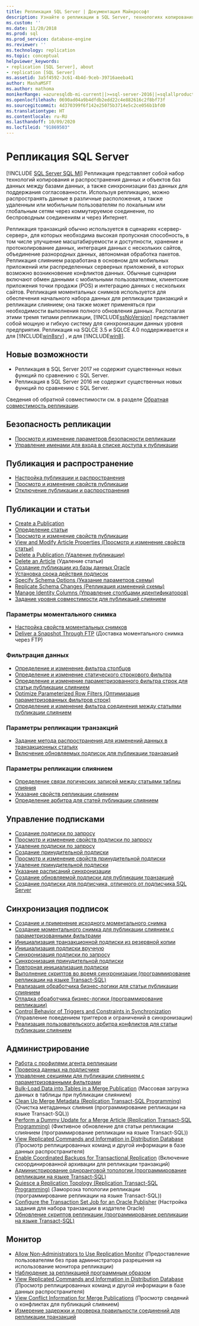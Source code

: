 ```yaml
---
title: Репликация SQL Server | Документация Майкрософт
description: Узнайте о репликации в SQL Server, технологиях копирования и распространения данных и объектов баз данных между базами данных, а также о синхронизации между базами данных.
ms.custom: ''
ms.date: 11/20/2018
ms.prod: sql
ms.prod_service: database-engine
ms.reviewer: ''
ms.technology: replication
ms.topic: conceptual
helpviewer_keywords:
- replication [SQL Server], about
- replication [SQL Server]
ms.assetid: 3a5f4592-3c61-4b4d-9ceb-39716aeeba41
author: MashaMSFT
ms.author: mathoma
monikerRange: =azuresqldb-mi-current||>=sql-server-2016||=sqlallproducts-allversions
ms.openlocfilehash: 0690ad04a9b4dfdb2edd22c4e882616c2f8bf73f
ms.sourcegitcommit: 4d370399f6f142e25075b3714e5c2ce056b1bfd0
ms.translationtype: HT
ms.contentlocale: ru-RU
ms.lasthandoff: 10/09/2020
ms.locfileid: "91869503"
---
```

# <a name="sql-server-replication"></a>Репликация SQL Server
[!INCLUDE [SQL Server SQL MI](../../includes/applies-to-version/sql-asdbmi.md)]
  Репликация представляет собой набор технологий копирования и распространения данных и объектов баз данных между базами данных, а также синхронизации баз данных для поддержания согласованности. Используя репликацию, можно распространять данные в различные расположения, а также удаленным или мобильным пользователям по локальным или глобальным сетям через коммутируемое соединение, по беспроводным соединениям и через Интернет.  
  
 Репликация транзакций обычно используется в сценариях «сервер-сервер», для которых необходима высокая пропускная способность, в том числе улучшение масштабируемости и доступности, хранение и протоколирование данных, интеграция данных с нескольких сайтов, объединение разнородных данных, автономная обработка пакетов. Репликация слиянием разработана в основном для мобильных приложений или распределенных серверных приложений, в которых возможно возникновение конфликтов данных. Обычные сценарии включают обмен данными с мобильными пользователями, клиентские приложения точки продажи (POS) и интеграцию данных с нескольких сайтов. Репликация моментальных снимков используется для обеспечения начального набора данных для репликации транзакций и репликации слиянием; она также может применяться при необходимости выполнения полного обновления данных. Располагая этими тремя типами репликации, [!INCLUDE[ssNoVersion](../../includes/ssnoversion-md.md)] представляет собой мощную и гибкую систему для синхронизации данных уровня предприятия. Репликация на SQLCE 3.5 и SQLCE 4.0 поддерживается и для [!INCLUDE[win8srv](../../includes/win8srv-md.md)] , и для [!INCLUDE[win8](../../includes/win8-md.md)].  


## <a name="whats-new"></a>Новые возможности 
- Репликация в SQL Server 2017 не содержит существенных новых функций по сравнению с SQL Server. 
- Репликация в SQL Server 2016 не содержит существенных новых функций по сравнению с SQL Server. 

Сведения об обратной совместимости см. в разделе [Обратная совместимость репликации](replication-backward-compatibility.md). 


 ## <a name="replication-security"></a>Безопасность репликации
  
-   [Просмотр и изменение параметров безопасности репликации](security/view-and-modify-replication-security-settings.md)  
-   [Управление именами для входа в списке доступа к публикации](security/manage-logins-in-the-publication-access-list.md)  
  
## <a name="publishing-and-distribution"></a>Публикация и распространение  
  
-   [Настройка публикации и распространения](configure-publishing-and-distribution.md)   
-   [Просмотр и изменение свойств публикации](publish/view-and-modify-publication-properties.md)   
-   [Отключение публикации и распространения](disable-publishing-and-distribution.md)  
  
## <a name="publications-and-articles"></a>Публикации и статьи 
  
-   [Create a Publication](publish/create-a-publication.md)    
-   [Определение статьи](publish/define-an-article.md)   
-   [Просмотр и изменение свойств публикации](publish/view-and-modify-publication-properties.md)   
-   [View and Modify Article Properties (Просмотр и изменение свойств статьи)](publish/view-and-modify-article-properties.md)    
-   [Delete a Publication (Удаление публикации)](publish/delete-a-publication.md)   
-   [Delete an Article](publish/delete-an-article.md) (Удаление статьи)    
-   [Создание публикации из базы данных Oracle](publish/create-a-publication-from-an-oracle-database.md)   
-   [Установка срока действия подписок](publish/set-the-expiration-period-for-subscriptions.md)  
-   [Specify Schema Options (Указание параметров схемы)](publish/specify-schema-options.md)  
-   [Replicate Schema Changes (Репликация изменений схемы)](publish/replicate-schema-changes.md)    
-   [Manage Identity Columns (Управление столбцами идентификаторов)](publish/manage-identity-columns.md)   
-   [Задание уровня совместимости для публикаций слиянием](publish/set-the-compatibility-level-for-merge-publications.md)  
  
### <a name="snapshot-options"></a>Параметры моментального снимка  
  
-   [Настройка свойств моментальных снимков](publish/configure-snapshot-properties-replication-transact-sql-programming.md)    
-   [Deliver a Snapshot Through FTP](publish/deliver-a-snapshot-through-ftp.md) (Доставка моментального снимка через FTP) 
  
### <a name="filter-data"></a>Фильтрация данных  
  
-   [Определение и изменение фильтра столбцов](publish/define-and-modify-a-column-filter.md)    
-   [Определение и изменение статического строкового фильтра](publish/define-and-modify-a-static-row-filter.md)    
-   [Определение и изменение параметризованного фильтра строк для статьи публикации слиянием](publish/define-and-modify-a-parameterized-row-filter-for-a-merge-article.md)    
-   [Optimize Parameterized Row Filters (Оптимизация параметризованных фильтров строк)](publish/optimize-parameterized-row-filters.md)    
-   [Определение и изменение фильтра соединения между статьями публикации слиянием](publish/define-and-modify-a-join-filter-between-merge-articles.md)  
  
### <a name="transactional-replication-options"></a>Параметры репликации транзакций  
  
-   [Задание метода распространения для изменений данных в транзакционных статьях](publish/set-the-propagation-method-for-data-changes-to-transactional-articles.md)    
-   [Включение обновляемых подписок для публикации транзакций](publish/enable-updating-subscriptions-for-transactional-publications.md)  
  
### <a name="merge-replication-options"></a>Параметры репликации слиянием  
  
-   [Определение связи логических записей между статьями таблиц слияния](publish/define-a-logical-record-relationship-between-merge-table-articles.md)    
-   [Указание свойств репликации слиянием](merge/specify-merge-replication-properties.md)    
-   [Определение арбитра для статей публикации слиянием](publish/specify-a-merge-article-resolver.md)    

  
## <a name="manage-subscriptions"></a>Управление подписками  
  
-   [Создание подписки по запросу](create-a-pull-subscription.md)    
-   [Просмотр и изменение свойств подписки по запросу](view-and-modify-pull-subscription-properties.md)    
-   [Удаление подписки по запросу](delete-a-pull-subscription.md)    
-   [Создание принудительной подписки](create-a-push-subscription.md)   
-   [Просмотр и изменение свойств принудительной подписки](view-and-modify-push-subscription-properties.md)   
-   [Удаление принудительной подписки](delete-a-push-subscription.md)   
-   [Указание расписаний синхронизации](specify-synchronization-schedules.md)    
-   [Создание обновляемой подписки для публикации транзакций](publish/create-an-updatable-subscription-to-a-transactional-publication.md)  
-   [Создание подписки для подписчика, отличного от подписчика SQL Server](create-a-subscription-for-a-non-sql-server-subscriber.md)  
  
## <a name="synchronize-subscriptions"></a>Синхронизация подписок  
  
-   [Создание и применение исходного моментального снимка](create-and-apply-the-initial-snapshot.md)   
-   [Создание моментального снимка для публикации слиянием с параметризованными фильтрами](create-a-snapshot-for-a-merge-publication-with-parameterized-filters.md)    
-   [Инициализация транзакционной подписки из резервной копии](initialize-a-transactional-subscription-from-a-backup.md)    
-   [Инициализация подписки вручную](initialize-a-subscription-manually.md)    
-   [Синхронизация подписки по запросу](synchronize-a-pull-subscription.md)    
-   [Синхронизация принудительной подписки](synchronize-a-push-subscription.md)   
-   [Повторная инициализация подписки](reinitialize-a-subscription.md)    
-   [Выполнение скриптов во время синхронизации (программирование репликации на языке Transact-SQL)](execute-scripts-during-synchronization-replication-transact-sql-programming.md)    
-   [Реализация обработчика бизнес-логики для статьи публикации слиянием](implement-a-business-logic-handler-for-a-merge-article.md)  
-   [Отладка обработчика бизнес-логики (программирование репликации)](debug-a-business-logic-handler-replication-programming.md)    
-   [Control Behavior of Triggers and Constraints in Synchronization](control-behavior-of-triggers-and-constraints-in-synchronization.md) (Управление поведением триггеров и ограничений в синхронизации)    
-   [Реализация пользовательского арбитра конфликтов для статьи публикации слиянием](implement-a-custom-conflict-resolver-for-a-merge-article.md)  
  
## <a name="administration"></a>Администрирование 
  
-   [Работа с профилями агента репликации](agents/work-with-replication-agent-profiles.md)   
-   [Проверка данных на подписчике](validate-data-at-the-subscriber.md)    
-   [Управление секциями для публикации слиянием с параметризованными фильтрами](publish/manage-partitions-for-a-merge-publication-with-parameterized-filters.md)    
-   [Bulk-Load Data into Tables in a Merge Publication](bulk-load-data-into-tables-in-a-merge-publication.md) (Массовая загрузка данных в таблицы при публикации слиянием)    
-   [Clean Up Merge Metadata (Replication Transact-SQL Programming)](administration/clean-up-merge-metadata-replication-transact-sql-programming.md) (Очистка метаданных слияния (программирование репликации на языке Transact-SQL))    
-   [Perform a Dummy Update for a Merge Article (Replication Transact-SQL Programming)](administration/perform-a-dummy-update-for-a-merge-article-replication-transact-sql-programming.md) (Фиктивное обновление для статьи репликации слиянием (программирование репликации на языке Transact-SQL))    
-   [View Replicated Commands and Information in Distribution Database](monitor/view-replicated-commands-and-information-in-distribution-database.md) (Просмотр реплицированных команд и другой информации в базе данных распространителя)    
-   [Enable Coordinated Backups for Transactional Replication](administration/enable-coordinated-backups-for-transactional-replication.md) (Включение скоординированной архивации для репликации транзакций)   
-   [Администрирование одноранговой топологии (программирование репликации на языке Transact-SQL)](administration/administer-a-peer-to-peer-topology-replication-transact-sql-programming.md)    
-   [Quiesce a Replication Topology (Replication Transact-SQL Programming)](administration/quiesce-a-replication-topology-replication-transact-sql-programming.md) (Заморозка топологии репликации (программирование репликации на языке Transact-SQL))    
-   [Configure the Transaction Set Job for an Oracle Publisher](administration/configure-the-transaction-set-job-for-an-oracle-publisher.md) (Настройка задания для набора транзакции в издателе Oracle)   
-   [Обновление скриптов репликации (программирование репликации на языке Transact-SQL)](administration/upgrade-replication-scripts-replication-transact-sql-programming.md)  
  
## <a name="monitor"></a>Монитор
  
-   [Allow Non-Administrators to Use Replication Monitor](monitor/allow-non-administrators-to-use-replication-monitor.md) (Предоставление пользователям без прав администратора разрешения на использование монитора репликации)    
-   [Наблюдение за репликацией программным образом](monitor/programmatically-monitor-replication.md)    
-   [View Replicated Commands and Information in Distribution Database](monitor/view-replicated-commands-and-information-in-distribution-database.md) (Просмотр реплицированных команд и другой информации в базе данных распространителя)    
-   [View Conflict Information for Merge Publications](./view-and-resolve-data-conflicts-for-merge-publications.md) (Просмотр сведений о конфликтах для публикаций слиянием) 
-   [Измерение задержки и проверка правильности соединений для репликации транзакций](monitor/measure-latency-and-validate-connections-for-transactional-replication.md)  
  
